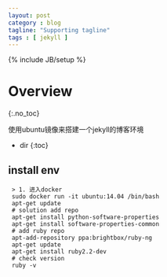 ```yaml
---
layout: post
category : blog
tagline: "Supporting tagline"
tags : [ jekyll ]
---
```

{% include JB/setup %}

# Overview
{:.no_toc}

使用ubuntu镜像来搭建一个jekyll的博客环境

* dir
{:toc}

## install env

```
 > 1. 进入docker
 sudo docker run -it ubuntu:14.04 /bin/bash
 apt-get update
 # solution add repo
 apt-get install python-software-properties
 apt-get install software-properties-common
 # add ruby repo
 apt-add-repository ppa:brightbox/ruby-ng
 apt-get update
 apt-get install ruby2.2-dev
 # check version
 ruby -v
```

